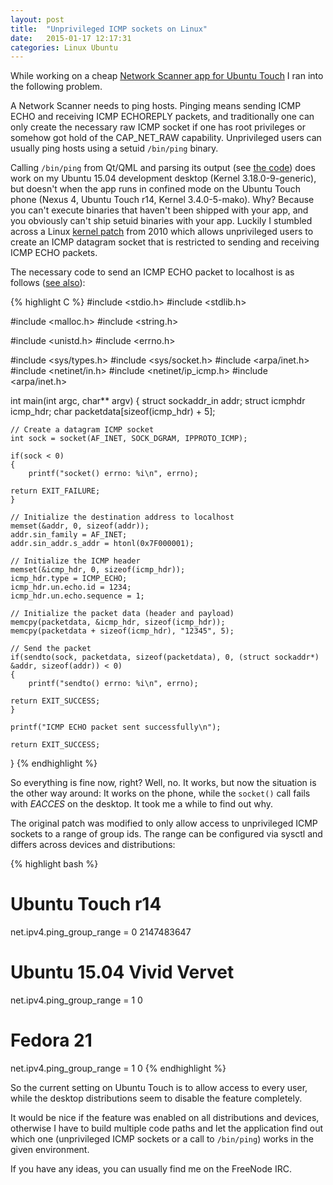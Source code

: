```yaml
---
layout: post
title:  "Unprivileged ICMP sockets on Linux"
date:   2015-01-17 12:17:31
categories: Linux Ubuntu
---
```


While working on a cheap [Network Scanner app for Ubuntu Touch][ubuntu-touch-network-scanner] I ran into the following problem.

A Network Scanner needs to ping hosts. Pinging means sending ICMP ECHO and receiving ICMP ECHOREPLY packets, and traditionally one can only create the necessary raw ICMP socket if one has root privileges or somehow got hold of the CAP_NET_RAW capability. Unprivileged users can usually ping hosts using a setuid `/bin/ping` binary.

Calling `/bin/ping` from Qt/QML and parsing its output (see [the code][ubuntu-touch-network-scanner-qprocess-implementation]) does work on my Ubuntu 15.04 development desktop (Kernel 3.18.0-9-generic), but doesn't when the app runs in confined mode on the Ubuntu Touch phone (Nexus 4, Ubuntu Touch r14, Kernel 3.4.0-5-mako). Why? Because you can't execute binaries that haven't been shipped with your app, and you obviously can't ship setuid binaries with your app. Luckily I stumbled across a Linux [kernel patch][icmp-kernel-patch] from 2010 which allows unprivileged users to create an ICMP datagram socket that is restricted to sending and receiving ICMP ECHO packets.

The necessary code to send an ICMP ECHO packet to localhost is as follows ([see also][unprivileged-icmp]):

{% highlight C %}
#include <stdio.h>
#include <stdlib.h>

#include <malloc.h>
#include <string.h>

#include <unistd.h>
#include <errno.h>

#include <sys/types.h>
#include <sys/socket.h>
#include <arpa/inet.h>
#include <netinet/in.h>
#include <netinet/ip_icmp.h>
#include <arpa/inet.h>


int main(int argc, char** argv)
{
    struct sockaddr_in addr;
    struct icmphdr icmp_hdr;
    char packetdata[sizeof(icmp_hdr) + 5];

    // Create a datagram ICMP socket
    int sock = socket(AF_INET, SOCK_DGRAM, IPPROTO_ICMP);

    if(sock < 0)
    {
        printf("socket() errno: %i\n", errno);

	return EXIT_FAILURE;
    }

    // Initialize the destination address to localhost
    memset(&addr, 0, sizeof(addr));
    addr.sin_family = AF_INET;
    addr.sin_addr.s_addr = htonl(0x7F000001);

    // Initialize the ICMP header
    memset(&icmp_hdr, 0, sizeof(icmp_hdr));
    icmp_hdr.type = ICMP_ECHO;
    icmp_hdr.un.echo.id = 1234;
    icmp_hdr.un.echo.sequence = 1;

    // Initialize the packet data (header and payload)
    memcpy(packetdata, &icmp_hdr, sizeof(icmp_hdr));
    memcpy(packetdata + sizeof(icmp_hdr), "12345", 5);

    // Send the packet
    if(sendto(sock, packetdata, sizeof(packetdata), 0, (struct sockaddr*) &addr, sizeof(addr)) < 0)
    {
        printf("sendto() errno: %i\n", errno);

	return EXIT_SUCCESS;
    }
    
    printf("ICMP ECHO packet sent successfully\n");

    return EXIT_SUCCESS;
}
{% endhighlight %}

So everything is fine now, right? Well, no. It works, but now the situation is the other way around: It works on the phone, while the `socket()` call fails with *EACCES* on the desktop. It took me a while to find out why.

The original patch was modified to only allow access to unprivileged ICMP sockets to a range of group ids. The range can be configured via sysctl and differs across devices and distributions:

{% highlight bash %}
# Ubuntu Touch r14
net.ipv4.ping_group_range = 0   2147483647

# Ubuntu 15.04 Vivid Vervet
net.ipv4.ping_group_range = 1   0

# Fedora 21
net.ipv4.ping_group_range = 1   0
{% endhighlight %}

So the current setting on Ubuntu Touch is to allow access to every user, while the desktop distributions seem to disable the feature completely.

It would be nice if the feature was enabled on all distributions and devices, otherwise I have to build multiple code paths and let the application find out which one (unprivileged ICMP sockets or a call to `/bin/ping`) works in the given environment.

If you have any ideas, you can usually find me on the FreeNode IRC.

[ubuntu-touch-network-scanner]: https://github.com/Sturmflut/ubuntu-touch-network-scanner
[ubuntu-touch-network-scanner-qprocess-implementation]: https://github.com/Sturmflut/ubuntu-touch-network-scanner/commit/854ef64b468299005dd0754c000455c7706b0bda
[icmp-kernel-patch]: http://lwn.net/Articles/420800/
[unprivileged-icmp]: https://github.com/Sturmflut/unprivileged-icmp